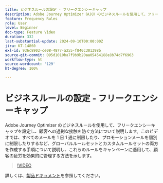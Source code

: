 ```yaml
---
title: ビジネスルールの設定 - フリークエンシーキャップ
description: Adobe Journey Optimizer（AJO）のビジネスルールを使用して、フリークエンシーキャップを設定し、顧客への過剰な接触を防ぐ方法について説明します。このビデオでは、すべてのメールを 1 日 1 通に制限したり、プロモーションメールを個別に制限したりするなど、グローバルルールセットとカスタムルールセットの両方を作成する手順について説明し、これらのルールをキャンペーンに適用して、顧客の疲労を効果的に管理する方法を示します。
feature: Frequency Rules
role: User
level: Beginner
doc-type: Feature Video
duration: 332
last-substantial-update: 2024-09-10T00:00:00Z
jira: KT-14860
exl-id: 936c8902-ce08-4877-a255-f840c301398b
source-git-commit: 095d1010ba7f9b9b20aa05454188e8b74d7f6963
workflow-type: ht
source-wordcount: '129'
ht-degree: 100%

---
```


# ビジネスルールの設定 - フリークエンシーキャップ

Adobe Journey Optimizer のビジネスルールを使用して、フリークエンシーキャップを設定し、顧客への過剰な接触を防ぐ方法について説明します。このビデオでは、すべてのメールを 1 日 1 通に制限したり、プロモーションメールを個別に制限したりするなど、グローバルルールセットとカスタムルールセットの両方を作成する手順について説明し、これらのルールをキャンペーンに適用して、顧客の疲労を効果的に管理する方法を示します。

>[!VIDEO](https://video.tv.adobe.com/v/3433395/?learn=on)

詳しくは、[製品ドキュメント](https://experienceleague.adobe.com/ja/docs/journey-optimizer/using/configuration/frequency-rules)を参照してください。
